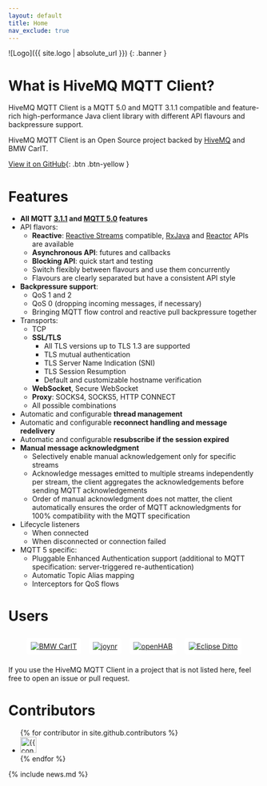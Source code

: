```yaml
---
layout: default
title: Home
nav_exclude: true
---
```


![Logo]({{ site.logo | absolute_url }})
{: .banner }


# What is HiveMQ MQTT Client?

HiveMQ MQTT Client is a MQTT 5.0 and MQTT 3.1.1 compatible and feature-rich high-performance Java client library with 
different API flavours and backpressure support.

HiveMQ MQTT Client is an Open Source project backed by [HiveMQ](https://www.hivemq.com/) and BMW CarIT.

[View it on GitHub](https://github.com/hivemq/hivemq-mqtt-client){: .btn .btn-yellow }


# Features

- **All MQTT [3.1.1](http://docs.oasis-open.org/mqtt/mqtt/v3.1.1/errata01/os/mqtt-v3.1.1-errata01-os-complete.html) and 
  [MQTT 5.0](https://docs.oasis-open.org/mqtt/mqtt/v5.0/os/mqtt-v5.0-os.html) features**
- API flavors:
  - **Reactive**: [Reactive Streams](https://www.reactive-streams.org/) compatible, 
    [RxJava](https://github.com/ReactiveX/RxJava) and
    [Reactor](https://github.com/reactor/reactor-core) APIs are available
  - **Asynchronous API**: futures and callbacks
  - **Blocking API**: quick start and testing
  - Switch flexibly between flavours and use them concurrently
  - Flavours are clearly separated but have a consistent API style
- **Backpressure support**:
  - QoS 1 and 2
  - QoS 0 (dropping incoming messages, if necessary)
  - Bringing MQTT flow control and reactive pull backpressure together
- Transports:
  - TCP
  - **SSL/TLS**
    - All TLS versions up to TLS 1.3 are supported
    - TLS mutual authentication
    - TLS Server Name Indication (SNI)
    - TLS Session Resumption
    - Default and customizable hostname verification
  - **WebSocket**, Secure WebSocket
  - **Proxy**: SOCKS4, SOCKS5, HTTP CONNECT
  - All possible combinations
- Automatic and configurable **thread management**
- Automatic and configurable **reconnect handling and message redelivery**
- Automatic and configurable **resubscribe if the session expired**
- **Manual message acknowledgment**
  - Selectively enable manual acknowledgement only for specific streams
  - Acknowledge messages emitted to multiple streams independently per stream,
    the client aggregates the acknowledgements before sending MQTT acknowledgements
  - Order of manual acknowledgment does not matter,
    the client automatically ensures the order of MQTT acknowledgments for 100% compatibility with the MQTT specification
- Lifecycle listeners
  - When connected
  - When disconnected or connection failed
- MQTT 5 specific:
  - Pluggable Enhanced Authentication support (additional to MQTT specification: server-triggered re-authentication)
  - Automatic Topic Alias mapping
  - Interceptors for QoS flows


# Users

<style>
.users {
  display: flex;
  flex-wrap: wrap;
  justify-content: center;
  align-items: center;
}

.user-link {
  padding: 0.5rem;
}

.user-img {
  display: block;
  max-height: 100px;
  padding: 0.5rem;
  border-radius: 4px;
  background-color: white;
}
</style>

<div class="users">

<a href="https://github.com/bmwcarit" class="user-link">
<img src="https://upload.wikimedia.org/wikipedia/commons/thumb/4/44/BMW.svg/300px-BMW.svg.png" alt="BMW CarIT" class="user-img"/>
</a>

<a href="https://github.com/bmwcarit/joynr" class="user-link">
<img src="https://github.com/bmwcarit/joynr/raw/master/graphics/joynr-logo.png" alt="joynr" class="user-img"/>
</a>

<a href="https://www.openhab.org/" class="user-link">
<img src="https://www.openhab.org/openhab-logo.png" alt="openHAB" class="user-img"/>
</a>

<a href="https://github.com/eclipse/ditto" class="user-link">
<img src="https://eclipse.org/ditto/images/ditto.svg" alt="Eclipse Ditto" class="user-img"/>
</a>

</div>

If you use the HiveMQ MQTT Client in a project that is not listed here, feel free to open an issue or pull request.


# Contributors

<ul class="list-style-none">
{% for contributor in site.github.contributors %}
  <li class="d-inline-block mr-1">
     <a href="{{ contributor.html_url }}"><img src="{{ contributor.avatar_url }}" width="32" height="32" alt="{{ contributor.login }}"/></a>
  </li>
{% endfor %}
</ul>


{% include news.md %}
